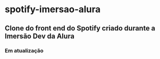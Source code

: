 # spotify-imersao-alura

## Clone do front end do Spotify criado durante a Imersão Dev da Alura

### Em atualização
